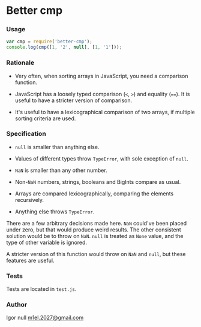 # Better cmp

### Usage

```javascript
var cmp = require('better-cmp');
console.log(cmp([1, '2', null], [1, '1']));
```

### Rationale

- Very often, when sorting arrays in JavaScript, you need a comparison function.

- JavaScript has a loosely typed comparison (`<`, `>`) and equality (`==`).
It is useful to have a stricter version of comparison.

- It's useful to have a lexicographical comparison of two arrays, if multiple sorting criteria are used.

### Specification

- `null` is smaller than anything else.

- Values of different types throw `TypeError`, with sole exception of `null`.

- `NaN` is smaller than any other number.

- Non-`NaN` numbers, strings, booleans and BigInts compare as usual.

- Arrays are compared lexicographically, comparing the elements recursively.

- Anything else throws `TypeError`.

There are a few arbitrary decisions made here.
`NaN` could've been placed under zero, but that would produce weird results.
The other consistent solution would be to throw on `NaN`.
`null` is treated as `None` value, and the type of other variable is ignored.

A stricter version of this function would throw on `NaN` and `null`, but these features are useful.

### Tests

Tests are located in `test.js`.

### Author

Igor null <m1el.2027@gmail.com>
